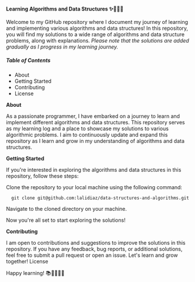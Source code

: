 #### Learning Algorithms and Data Structures ✨👩🏽‍💻

Welcome to my GitHub repository where I document my journey of learning and implementing various algorithms and data structures! In this repository, you will find my solutions to a wide range of algorithms and data structure problems, along with explanations.
_Please note that the solutions are added gradually as I progress in my learning journey._

##### Table of Contents

- About
- Getting Started
- Contributing
- License

**About**

As a passionate programmer, I have embarked on a journey to learn and implement different algorithms and data structures. This repository serves as my learning log and a place to showcase my solutions to various algorithmic problems. I aim to continuously update and expand this repository as I learn and grow in my understanding of algorithms and data structures.

**Getting Started**

If you're interested in exploring the algorithms and data structures in this repository, follow these steps:

Clone the repository to your local machine using the following command:

```
  git clone git@github.com:lalidiaz/data-structures-and-algorithms.git
```

Navigate to the cloned directory on your machine.

Now you're all set to start exploring the solutions!

**Contributing**

I am open to contributions and suggestions to improve the solutions in this repository. If you have any feedback, bug reports, or additional solutions, feel free to submit a pull request or open an issue. Let's learn and grow together!
License

Happy learning! 📚👩🏽‍💻🚀
